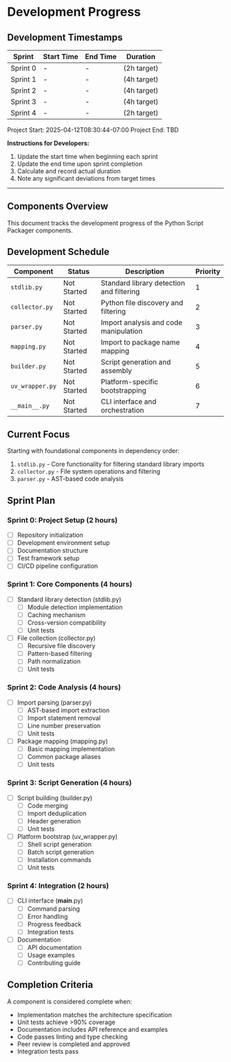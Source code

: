 # Development Progress

## Development Timestamps

| Sprint | Start Time | End Time | Duration |
|--------|------------|-----------|----------|
| Sprint 0 | - | - | (2h target) |
| Sprint 1 | - | - | (4h target) |
| Sprint 2 | - | - | (4h target) |
| Sprint 3 | - | - | (4h target) |
| Sprint 4 | - | - | (2h target) |

Project Start: 2025-04-12T08:30:44-07:00
Project End: TBD

**Instructions for Developers:**
1. Update the start time when beginning each sprint
2. Update the end time upon sprint completion
3. Calculate and record actual duration
4. Note any significant deviations from target times

---



## Components Overview

This document tracks the development progress of the Python Script Packager components.

## Development Schedule

| Component | Status | Description | Priority |
|-----------|--------|-------------|-----------|
| `stdlib.py` | Not Started | Standard library detection and filtering | 1 |
| `collector.py` | Not Started | Python file discovery and filtering | 2 |
| `parser.py` | Not Started | Import analysis and code manipulation | 3 |
| `mapping.py` | Not Started | Import to package name mapping | 4 |
| `builder.py` | Not Started | Script generation and assembly | 5 |
| `uv_wrapper.py` | Not Started | Platform-specific bootstrapping | 6 |
| `__main__.py` | Not Started | CLI interface and orchestration | 7 |

## Current Focus

Starting with foundational components in dependency order:

1. `stdlib.py` - Core functionality for filtering standard library imports
2. `collector.py` - File system operations and filtering
3. `parser.py` - AST-based code analysis

## Sprint Plan

### Sprint 0: Project Setup (2 hours)
- [ ] Repository initialization
- [ ] Development environment setup
- [ ] Documentation structure
- [ ] Test framework setup
- [ ] CI/CD pipeline configuration

### Sprint 1: Core Components (4 hours)
- [ ] Standard library detection (stdlib.py)
  - [ ] Module detection implementation
  - [ ] Caching mechanism
  - [ ] Cross-version compatibility
  - [ ] Unit tests
- [ ] File collection (collector.py)
  - [ ] Recursive file discovery
  - [ ] Pattern-based filtering
  - [ ] Path normalization
  - [ ] Unit tests

### Sprint 2: Code Analysis (4 hours)
- [ ] Import parsing (parser.py)
  - [ ] AST-based import extraction
  - [ ] Import statement removal
  - [ ] Line number preservation
  - [ ] Unit tests
- [ ] Package mapping (mapping.py)
  - [ ] Basic mapping implementation
  - [ ] Common package aliases
  - [ ] Unit tests

### Sprint 3: Script Generation (4 hours)
- [ ] Script building (builder.py)
  - [ ] Code merging
  - [ ] Import deduplication
  - [ ] Header generation
  - [ ] Unit tests
- [ ] Platform bootstrap (uv_wrapper.py)
  - [ ] Shell script generation
  - [ ] Batch script generation
  - [ ] Installation commands
  - [ ] Unit tests

### Sprint 4: Integration (2 hours)
- [ ] CLI interface (__main__.py)
  - [ ] Command parsing
  - [ ] Error handling
  - [ ] Progress feedback
  - [ ] Integration tests
- [ ] Documentation
  - [ ] API documentation
  - [ ] Usage examples
  - [ ] Contributing guide

## Completion Criteria

A component is considered complete when:
- Implementation matches the architecture specification
- Unit tests achieve >90% coverage
- Documentation includes API reference and examples
- Code passes linting and type checking
- Peer review is completed and approved
- Integration tests pass
